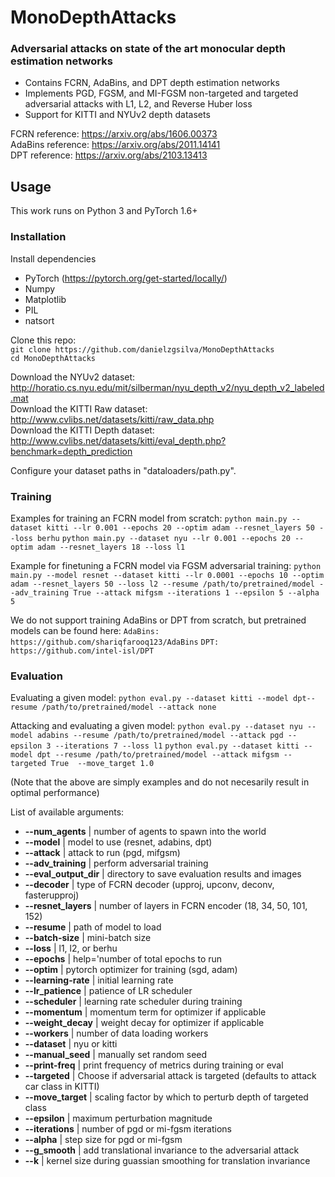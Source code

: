 # MonoDepthAttacks

### Adversarial attacks on state of the art monocular depth estimation networks
-  Contains FCRN, AdaBins, and DPT depth estimation networks
-  Implements PGD, FGSM, and MI-FGSM non-targeted and targeted adversarial attacks with L1, L2, and Reverse Huber loss
-  Support for KITTI and NYUv2 depth datasets

FCRN reference: https://arxiv.org/abs/1606.00373  
AdaBins reference: https://arxiv.org/abs/2011.14141  
DPT reference: https://arxiv.org/abs/2103.13413  

## Usage
This work runs on Python 3 and PyTorch 1.6+

### Installation
Install dependencies
- PyTorch (https://pytorch.org/get-started/locally/)
- Numpy
- Matplotlib 
- PIL
- natsort

Clone this repo:  
```git clone https://github.com/danielzgsilva/MonoDepthAttacks```  
```cd MonoDepthAttacks```

Download the NYUv2 dataset: http://horatio.cs.nyu.edu/mit/silberman/nyu_depth_v2/nyu_depth_v2_labeled.mat  
Download the KITTI Raw dataset: http://www.cvlibs.net/datasets/kitti/raw_data.php  
Download the KITTI Depth dataset: http://www.cvlibs.net/datasets/kitti/eval_depth.php?benchmark=depth_prediction  

Configure your dataset paths in "dataloaders/path.py".

### Training
Examples for training an FCRN model from scratch:
`python main.py --dataset kitti --lr 0.001 --epochs 20 --optim adam --resnet_layers 50 --loss berhu`
`python main.py --dataset nyu --lr 0.001 --epochs 20 --optim adam --resnet_layers 18 --loss l1`

Example for finetuning a FCRN model via FGSM adversarial training:
`python main.py --model resnet --dataset kitti --lr 0.0001 --epochs 10 --optim adam --resnet_layers 50 --loss l2 --resume /path/to/pretrained/model --adv_training True --attack mifgsm --iterations 1 --epsilon 5 --alpha 5`

We do not support training AdaBins or DPT from scratch, but pretrained models can be found here:
`AdaBins: https://github.com/shariqfarooq123/AdaBins`
`DPT: https://github.com/intel-isl/DPT`

### Evaluation 
Evaluating a given model:
`python eval.py --dataset kitti --model dpt--resume /path/to/pretrained/model --attack none`

Attacking and evaluating a given model:
`python eval.py --dataset nyu --model adabins --resume /path/to/pretrained/model --attack pgd --epsilon 3 --iterations 7 --loss l1`
`python eval.py --dataset kitti --model dpt --resume /path/to/pretrained/model --attack mifgsm --targeted True  --move_target 1.0`

(Note that the above are simply examples and do not necesarily result in optimal performance)

List of available arguments:
- **--num_agents** | number of agents to spawn into the world
- **--model** | model to use (resnet, adabins, dpt)
- **--attack** | attack to run (pgd, mifgsm)
- **--adv_training** | perform adversarial training
- **--eval_output_dir** | directory to save evaluation results and images
- **--decoder** | type of FCRN decoder (upproj, upconv, deconv, fasterupproj)
- **--resnet_layers** | number of layers in FCRN encoder (18, 34, 50, 101, 152)
- **--resume** | path of model to load
- **--batch-size** | mini-batch size
- **--loss** | l1, l2, or berhu
- **--epochs** | help='number of total epochs to run 
- **--optim** | pytorch optimizer for training (sgd, adam)
- **--learning-rate** | initial learning rate
- **--lr_patience** | patience of LR scheduler
- **--scheduler** | learning rate scheduler during training 
- **--momentum** | momentum term for optimizer if applicable
- **--weight_decay** | weight decay for optimizer if applicable
- **--workers** | number of data loading workers
- **--dataset** | nyu or kitti
- **--manual_seed** | manually set random seed
- **--print-freq** | print frequency of metrics during training or eval
- **--targeted** | Choose if adversarial attack is targeted (defaults to attack car class in KITTI)
- **--move_target** | scaling factor by which to perturb depth of targeted class
- **--epsilon** | maximum perturbation magnitude 
- **--iterations** | number of pgd or mi-fgsm iterations
- **--alpha** | step size for pgd or mi-fgsm
- **--g_smooth** | add translational invariance to the adversarial attack
- **--k** | kernel size during guassian smoothing for translation invariance 
